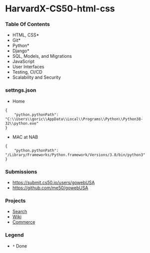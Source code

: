 # HarvardX-CS50-html-css

### Table Of Contents
- HTML, CSS*
- Git*
- Python*
- Django*
- SQL, Models, and Migrations
- JavaScript
- User Interfaces
- Testing, CI/CD
- Scalability and Security

### settngs.json
- Home
```
{
    "python.pythonPath": "C:\\Users\\goric\\AppData\\Local\\Programs\\Python\\Python38-32\\python.exe"
}
```
- MAC at NAB
```
{
    "python.pythonPath": "/Library/Frameworks/Python.framework/Versions/3.8/bin/python3"
}
```
### Submissions
- https://submit.cs50.io/users/gowebUSA
- https://github.com/me50/gowebUSA

### Projects
- [Search](https://cs50.harvard.edu/web/2020/projects/0/)
- [Wiki](https://cs50.harvard.edu/web/2020/projects/1/)
- [Commerce](https://cs50.harvard.edu/web/2020/projects/2/)

### Legend
- `*` Done
